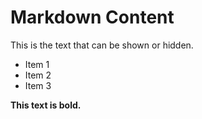 # Markdown Content

This is the text that can be shown or hidden.

- Item 1
- Item 2
- Item 3

**This text is bold.**
